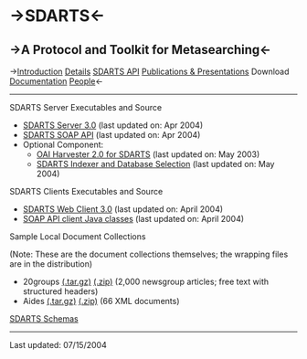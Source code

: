 ->SDARTS<-
  ======

->A Protocol and Toolkit for Metasearching<-
  ----------------------------------------

->[Introduction](https://github.com/ipeirotis/SDARTS/edit/master/introduction.md) [Details](https://github.com/ipeirotis/SDARTS/edit/master/details.md) [SDARTS API](http://sdarts.cs.columbia.edu/sdartsapi.html) [Publications & Presentations](http://sdarts.cs.columbia.edu/publications.html) Download [Documentation](http://sdarts.cs.columbia.edu/documentation.html) [People](http://sdarts.cs.columbia.edu/people.html)<-

* * *

SDARTS Server Executables and Source

* [SDARTS Server 3.0](http://sdarts.cs.columbia.edu/download/sdarts.zip) (last updated on: Apr 2004)
* [SDARTS SOAP API](http://sdarts.cs.columbia.edu/soapsdarts_server.zip) (last updated on: Apr 2004)
* Optional Component:
    * [OAI Harvester 2.0 for SDARTS](http://sdarts.cs.columbia.edu/download/oaistart.zip) (last updated on: May 2003)
    * [SDARTS Indexer and Database Selection](http://sdarts.cs.columbia.edu/download/sdartsindex.zip) (last updated on: May 2004)

SDARTS Clients Executables and Source

* [SDARTS Web Client 3.0](http://sdarts.cs.columbia.edu/download/sdartsclient.zip) (last updated on: April 2004)
* [SOAP API client Java classes](http://sdarts.cs.columbia.edu/download/sdartsclient.zip) (last updated on: April 2004)

Sample Local Document Collections

(Note: These are the document collections themselves; the wrapping files are in the distribution)

* 20groups [(.tar.gz)](http://sdarts.cs.columbia.edu/download/collections/20groups.tar.gz) [(.zip)](http://sdarts.cs.columbia.edu/download/collections/20groups.zip) (2,000 newsgroup articles; free text with structured headers)
* Aides [(.tar.gz)](http://sdarts.cs.columbia.edu/download/collections/aides.tar.gz) [(.zip)](http://sdarts.cs.columbia.edu/download/collections/aides.zip) (66 XML documents)

[SDARTS Schemas](http://sdarts.cs.columbia.edu/xsd)

* * *

Last updated: 07/15/2004
